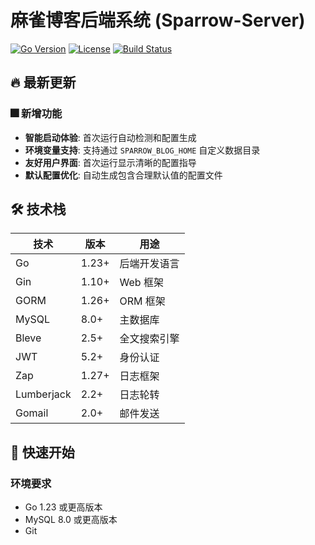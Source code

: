 # 麻雀博客后端系统 (Sparrow-Server)

[![Go Version](https://img.shields.io/badge/Go-1.23+-blue.svg)](https://golang.org)
[![License](https://img.shields.io/badge/License-GPL--3.0-green.svg)](LICENSE)
[![Build Status](https://img.shields.io/badge/Build-Passing-brightgreen.svg)](#)

## 🔥 最新更新

### 🎆 新增功能
- **智能启动体验**: 首次运行自动检测和配置生成
- **环境变量支持**: 支持通过 `SPARROW_BLOG_HOME` 自定义数据目录
- **友好用户界面**: 首次运行显示清晰的配置指导
- **默认配置优化**: 自动生成包含合理默认值的配置文件

## 🛠 技术栈

| 技术 | 版本 | 用途 |
|------|------|------|
| Go | 1.23+ | 后端开发语言 |
| Gin | 1.10+ | Web 框架 |
| GORM | 1.26+ | ORM 框架 |
| MySQL | 8.0+ | 主数据库 |
| Bleve | 2.5+ | 全文搜索引擎 |
| JWT | 5.2+ | 身份认证 |
| Zap | 1.27+ | 日志框架 |
| Lumberjack | 2.2+ | 日志轮转 |
| Gomail | 2.0+ | 邮件发送 |

## 🚀 快速开始

### 环境要求

- Go 1.23 或更高版本
- MySQL 8.0 或更高版本
- Git
